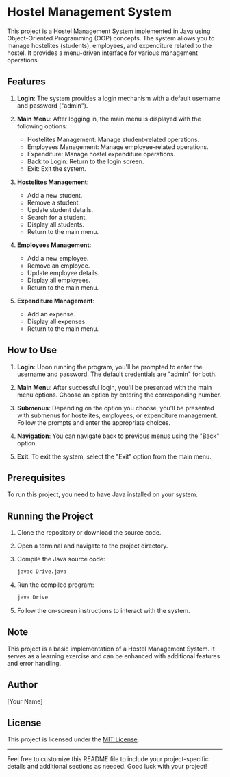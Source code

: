 
# Hostel Management System

This project is a Hostel Management System implemented in Java using Object-Oriented Programming (OOP) concepts. The system allows you to manage hostelites (students), employees, and expenditure related to the hostel. It provides a menu-driven interface for various management operations.

## Features

1. **Login**: The system provides a login mechanism with a default username and password ("admin").

2. **Main Menu**: After logging in, the main menu is displayed with the following options:
   - Hostelites Management: Manage student-related operations.
   - Employees Management: Manage employee-related operations.
   - Expenditure: Manage hostel expenditure operations.
   - Back to Login: Return to the login screen.
   - Exit: Exit the system.

3. **Hostelites Management**:
   - Add a new student.
   - Remove a student.
   - Update student details.
   - Search for a student.
   - Display all students.
   - Return to the main menu.

4. **Employees Management**:
   - Add a new employee.
   - Remove an employee.
   - Update employee details.
   - Display all employees.
   - Return to the main menu.

5. **Expenditure Management**:
   - Add an expense.
   - Display all expenses.
   - Return to the main menu.

## How to Use

1. **Login**: Upon running the program, you'll be prompted to enter the username and password. The default credentials are "admin" for both.

2. **Main Menu**: After successful login, you'll be presented with the main menu options. Choose an option by entering the corresponding number.

3. **Submenus**: Depending on the option you choose, you'll be presented with submenus for hostelites, employees, or expenditure management. Follow the prompts and enter the appropriate choices.

4. **Navigation**: You can navigate back to previous menus using the "Back" option.

5. **Exit**: To exit the system, select the "Exit" option from the main menu.

## Prerequisites

To run this project, you need to have Java installed on your system.

## Running the Project

1. Clone the repository or download the source code.

2. Open a terminal and navigate to the project directory.

3. Compile the Java source code:
   ```sh
   javac Drive.java
   ```

4. Run the compiled program:
   ```sh
   java Drive
   ```

5. Follow the on-screen instructions to interact with the system.

## Note

This project is a basic implementation of a Hostel Management System. It serves as a learning exercise and can be enhanced with additional features and error handling.

## Author

[Your Name]

## License

This project is licensed under the [MIT License](LICENSE).

---

Feel free to customize this README file to include your project-specific details and additional sections as needed. Good luck with your project!
